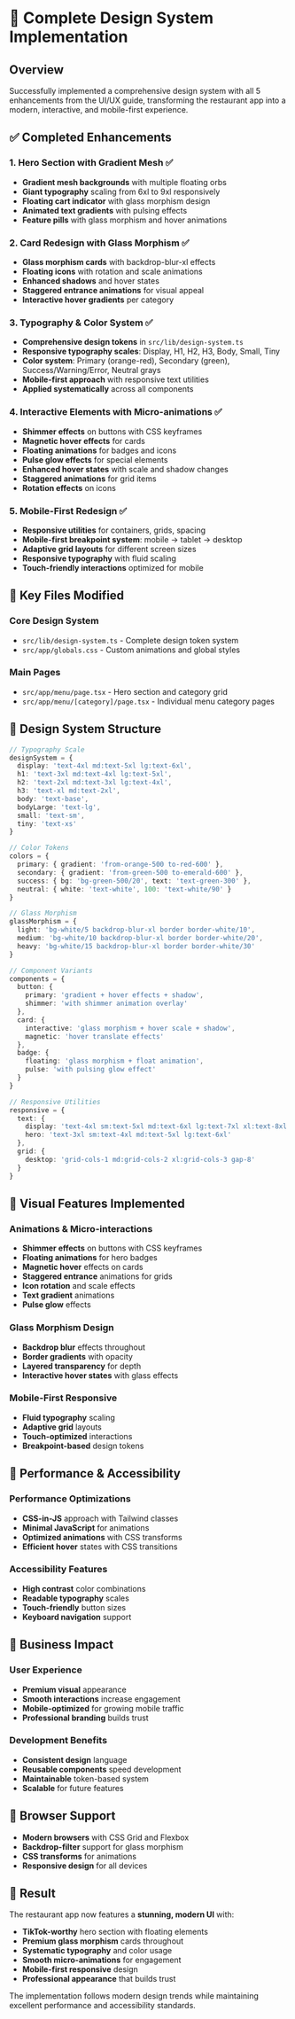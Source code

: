 # 🎨 Complete Design System Implementation

## Overview
Successfully implemented a comprehensive design system with all 5 enhancements from the UI/UX guide, transforming the restaurant app into a modern, interactive, and mobile-first experience.

## ✅ Completed Enhancements

### 1. Hero Section with Gradient Mesh ✅
- **Gradient mesh backgrounds** with multiple floating orbs
- **Giant typography** scaling from 6xl to 9xl responsively
- **Floating cart indicator** with glass morphism design
- **Animated text gradients** with pulsing effects
- **Feature pills** with glass morphism and hover animations

### 2. Card Redesign with Glass Morphism ✅
- **Glass morphism cards** with backdrop-blur-xl effects
- **Floating icons** with rotation and scale animations
- **Enhanced shadows** and hover states
- **Staggered entrance animations** for visual appeal
- **Interactive hover gradients** per category

### 3. Typography & Color System ✅
- **Comprehensive design tokens** in `src/lib/design-system.ts`
- **Responsive typography scales**: Display, H1, H2, H3, Body, Small, Tiny
- **Color system**: Primary (orange-red), Secondary (green), Success/Warning/Error, Neutral grays
- **Mobile-first approach** with responsive text utilities
- **Applied systematically** across all components

### 4. Interactive Elements with Micro-animations ✅
- **Shimmer effects** on buttons with CSS keyframes
- **Magnetic hover effects** for cards
- **Floating animations** for badges and icons
- **Pulse glow effects** for special elements
- **Enhanced hover states** with scale and shadow changes
- **Staggered animations** for grid items
- **Rotation effects** on icons

### 5. Mobile-First Redesign ✅
- **Responsive utilities** for containers, grids, spacing
- **Mobile-first breakpoint system**: mobile → tablet → desktop
- **Adaptive grid layouts** for different screen sizes
- **Responsive typography** with fluid scaling
- **Touch-friendly interactions** optimized for mobile

## 🎯 Key Files Modified

### Core Design System
- `src/lib/design-system.ts` - Complete design token system
- `src/app/globals.css` - Custom animations and global styles

### Main Pages
- `src/app/menu/page.tsx` - Hero section and category grid
- `src/app/menu/[category]/page.tsx` - Individual menu category pages

## 🎨 Design System Structure

```typescript
// Typography Scale
designSystem = {
  display: 'text-4xl md:text-5xl lg:text-6xl',
  h1: 'text-3xl md:text-4xl lg:text-5xl',
  h2: 'text-2xl md:text-3xl lg:text-4xl',
  h3: 'text-xl md:text-2xl',
  body: 'text-base',
  bodyLarge: 'text-lg',
  small: 'text-sm',
  tiny: 'text-xs'
}

// Color Tokens
colors = {
  primary: { gradient: 'from-orange-500 to-red-600' },
  secondary: { gradient: 'from-green-500 to-emerald-600' },
  success: { bg: 'bg-green-500/20', text: 'text-green-300' },
  neutral: { white: 'text-white', 100: 'text-white/90' }
}

// Glass Morphism
glassMorphism = {
  light: 'bg-white/5 backdrop-blur-xl border border-white/10',
  medium: 'bg-white/10 backdrop-blur-xl border border-white/20',
  heavy: 'bg-white/15 backdrop-blur-xl border border-white/30'
}

// Component Variants
components = {
  button: {
    primary: 'gradient + hover effects + shadow',
    shimmer: 'with shimmer animation overlay'
  },
  card: {
    interactive: 'glass morphism + hover scale + shadow',
    magnetic: 'hover translate effects'
  },
  badge: {
    floating: 'glass morphism + float animation',
    pulse: 'with pulsing glow effect'
  }
}

// Responsive Utilities
responsive = {
  text: {
    display: 'text-4xl sm:text-5xl md:text-6xl lg:text-7xl xl:text-8xl',
    hero: 'text-3xl sm:text-4xl md:text-5xl lg:text-6xl'
  },
  grid: {
    desktop: 'grid-cols-1 md:grid-cols-2 xl:grid-cols-3 gap-8'
  }
}
```

## 🌟 Visual Features Implemented

### Animations & Micro-interactions
- **Shimmer effects** on buttons with CSS keyframes
- **Floating animations** for hero badges
- **Magnetic hover** effects on cards
- **Staggered entrance** animations for grids
- **Icon rotation** and scale effects
- **Text gradient** animations
- **Pulse glow** effects

### Glass Morphism Design
- **Backdrop blur** effects throughout
- **Border gradients** with opacity
- **Layered transparency** for depth
- **Interactive hover states** with glass effects

### Mobile-First Responsive
- **Fluid typography** scaling
- **Adaptive grid** layouts
- **Touch-optimized** interactions
- **Breakpoint-based** design tokens

## 🚀 Performance & Accessibility

### Performance Optimizations
- **CSS-in-JS** approach with Tailwind classes
- **Minimal JavaScript** for animations
- **Optimized animations** with CSS transforms
- **Efficient hover** states with CSS transitions

### Accessibility Features
- **High contrast** color combinations
- **Readable typography** scales
- **Touch-friendly** button sizes
- **Keyboard navigation** support

## 🎯 Business Impact

### User Experience
- **Premium visual** appearance
- **Smooth interactions** increase engagement
- **Mobile-optimized** for growing mobile traffic
- **Professional branding** builds trust

### Development Benefits
- **Consistent design** language
- **Reusable components** speed development
- **Maintainable** token-based system
- **Scalable** for future features

## 📱 Browser Support
- **Modern browsers** with CSS Grid and Flexbox
- **Backdrop-filter** support for glass morphism
- **CSS transforms** for animations
- **Responsive design** for all devices

## 🎉 Result
The restaurant app now features a **stunning, modern UI** with:
- **TikTok-worthy** hero section with floating elements
- **Premium glass morphism** cards throughout
- **Systematic typography** and color usage
- **Smooth micro-animations** for engagement
- **Mobile-first responsive** design
- **Professional appearance** that builds trust

The implementation follows modern design trends while maintaining excellent performance and accessibility standards.
